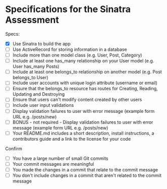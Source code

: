 # Specifications for the Sinatra Assessment
Specs:
- [x] Use Sinatra to build the app
- [ ] Use ActiveRecord for storing information in a database
- [ ] Include more than one model class (e.g. User, Post, Category)
- [ ] Include at least one has_many relationship on your User model (e.g. User has_many Posts)
- [ ] Include at least one belongs_to relationship on another model (e.g. Post belongs_to User)
- [ ] Include user accounts with unique login attribute (username or email)
 - [ ] Ensure that the belongs_to resource has routes for Creating, Reading, Updating and Destroying
 - [ ] Ensure that users can't modify content created by other users
 - [ ] Include user input validations
 - [ ] Display validation failures to user with error message (example form URL e.g. /posts/new)
 - [ ] BONUS - not required - Display validation failures to user with error message (example form URL e.g. /posts/new)
 - [ ] Your README.md includes a short description, install instructions, a contributors guide and a link to the license for your code

 Confirm
- [ ] You have a large number of small Git commits
- [ ] Your commit messages are meaningful
- [ ] You made the changes in a commit that relate to the commit message
- [ ] You don't include changes in a commit that aren't related to the commit message
